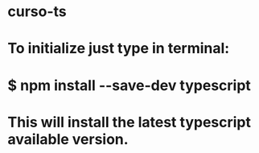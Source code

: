 # curso-ts

# To initialize just type in terminal:

# $ npm install --save-dev typescript

# This will install the latest typescript available version.